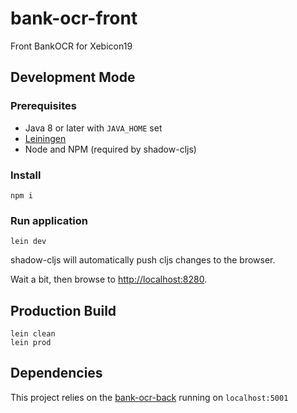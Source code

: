 # bank-ocr-front

Front BankOCR for Xebicon19

## Development Mode

### Prerequisites

- Java 8 or later with `JAVA_HOME` set
- [Leiningen](https://github.com/technomancy/leiningen)
- Node and NPM (required by shadow-cljs)

### Install

```
npm i
```

### Run application

```
lein dev
```

shadow-cljs will automatically push cljs changes to the browser.

Wait a bit, then browse to [http://localhost:8280](http://localhost:8280).

## Production Build

```
lein clean
lein prod
```

## Dependencies

This project relies on the [bank-ocr-back](https://github.com/xebia-france/bank-ocr-back) running on `localhost:5001`

